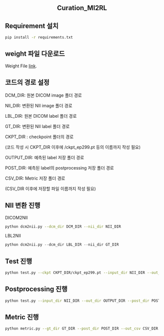 <h2 align="center"> Curation_MI2RL </h2>

## Requirement 설치

```bash
pip install -r requirements.txt
```

## weight 파일 다운로드

Weight File [link]([https://drive.google.com/drive/folders/15oec7i9XpTAIcysvrjSBC2IH7KtGwxyX?usp=drive_link]).

## 코드의 경로 설정

DCM_DIR: 원본 DICOM image 폴더 경로

NII_DIR: 변환된 NII image 폴더 경로

LBL_DIR:  원본 DICOM label 폴더 경로

GT_DIR: 변환된 NII label 폴더 경로

CKPT_DIR : checkpoint 폴더의 경로

(코드 작성 시 CKPT_DIR 이후에 /ckpt_ep299.pt 등의 이름까지 작성 필요)

OUTPUT_DIR: 예측된 label 저장 폴더 경로

POST_DIR: 예측된 label의 postprocessing 저장 폴더 경로

CSV_DIR: Metric 저장 폴더 경로

(CSV_DIR 이후에 저장할 파일 이름까지 작성 필요)

## NII 변환 진행

DICOM2NII
```bash
python dcm2nii.py --dcm_dir DCM_DIR --nii_dir NII_DIR
```
LBL2NII
```python
python dcm2nii.py --dcm_dir LBL_DIR --nii_dir GT_DIR
```

## Test 진행

```bash
python test.py --ckpt CKPT_DIR/ckpt_ep299.pt --input_dir NII_DIR --out_dir OUTPUT_DIR
```

## Postprocessing 진행

```bash
python test.py --input_dir NII_DIR --out_dir OUTPUT_DIR --post_dir POST_DIR
```

## Metric 진행

```bash
python metric.py --gt_dir GT_DIR --post_dir POST_DIR --out_csv CSV_DIR
```
